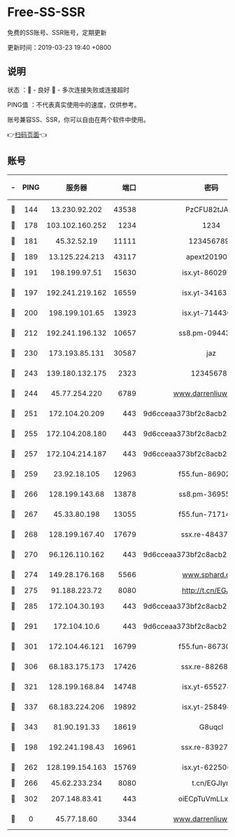 # Free-SS-SSR

免费的SS账号、SSR账号，定期更新

更新时间：2019-03-23 19:40 +0800

## 说明

状态     ：🙂 - 良好 🙁 - 多次连接失败或连接超时

PING值   ：不代表真实使用中的速度，仅供参考。

账号兼容SS、SSR，你可以自由在两个软件中使用。

👉[扫码页面](https://liesauer.github.io/Free-SS-SSR/)👈

## 账号

|-|PING|服务器|端口|密码|加密方式|区域|
|:----:|:----:|:-----:|-----:|:----:|:----:|:----:|
|🙂|144|13.230.92.202|43538|PzCFU82tJAdZ|aes-256-cfb|JP|
|🙂|178|103.102.160.252|1234|1234|rc4-md5|JP|
|🙂|181|45.32.52.19|11111|1234567890|aes-256-cfb|JP|
|🙂|189|13.125.224.213|43117|apext2019005|chacha20|KR|
|🙂|191|198.199.97.51|15630|isx.yt-86029776|aes-256-cfb|US|
|🙂|197|192.241.219.162|16559|isx.yt-34163162|aes-256-cfb|US|
|🙂|200|198.199.101.65|13923|isx.yt-71443072|aes-256-cfb|US|
|🙂|212|192.241.196.132|10657|ss8.pm-09443991|aes-256-cfb|US|
|🙂|230|173.193.85.131|30587|jaz|aes-256-cfb|US|
|🙂|243|139.180.132.175|2323|123456789|aes-256-cfb|SG|
|🙂|244|45.77.254.220|6789|www.darrenliuwei.com|aes-256-cfb|SG|
|🙂|251|172.104.20.209|443|9d6cceaa373bf2c8acb22e60b6a58be6|aes-256-cfb|US|
|🙂|255|172.104.208.180|443|9d6cceaa373bf2c8acb22e60b6a58be6|aes-256-cfb|US|
|🙂|257|172.104.214.187|443|9d6cceaa373bf2c8acb22e60b6a58be6|aes-256-cfb|US|
|🙂|259|23.92.18.105|12963|f55.fun-86902883|aes-256-cfb|US|
|🙂|266|128.199.143.68|13878|ss8.pm-36955198|aes-256-cfb|SG|
|🙂|267|45.33.80.198|13055|f55.fun-71714791|aes-256-cfb|US|
|🙂|268|128.199.167.40|17679|ssx.re-48437316|aes-256-cfb|SG|
|🙂|270|96.126.110.162|443|9d6cceaa373bf2c8acb22e60b6a58be6|aes-256-cfb|US|
|🙂|274|149.28.176.168|5566|www.sphard.com|aes-256-cfb|AU|
|🙂|275|91.188.223.72|8080|http://t.cn/EGJIyrl|rc4-md5|RU|
|🙂|285|172.104.30.193|443|9d6cceaa373bf2c8acb22e60b6a58be6|aes-256-cfb|US|
|🙂|291|172.104.10.6|443|9d6cceaa373bf2c8acb22e60b6a58be6|aes-256-cfb|US|
|🙂|301|172.104.46.121|16799|f55.fun-86730796|aes-256-cfb|SG|
|🙂|306|68.183.175.173|17426|ssx.re-88268123|aes-256-cfb|US|
|🙂|321|128.199.168.84|14748|isx.yt-65527491|aes-256-cfb|SG|
|🙂|337|68.183.224.206|19892|isx.yt-25849474|aes-256-cfb|SG|
|🙂|343|81.90.191.33|18619|G8uqcl|aes-256-cfb|US|
|🙂|198|192.241.198.43|16961|ssx.re-83927366|aes-256-cfb|US|
|🙂|262|128.199.154.163|15769|isx.yt-62250628|aes-256-cfb|SG|
|🙂|266|45.62.233.234|8080|t.cn/EGJIyrl|rc4-md5|CA|
|🙂|302|207.148.83.41|443|oiECpTuVmLLxk4Ts|aes-256-cfb|AU|
|🙁|0|45.77.18.60|3344|www.darrenliuwei.com|aes-256-cfb|JP|
